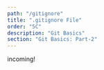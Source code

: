 ```yaml
---
path: "/gitignore"
title: ".gitignore File"
order: "5C"
description: "Git Basics"
section: "Git Basics: Part-2"
---
```


incoming!
